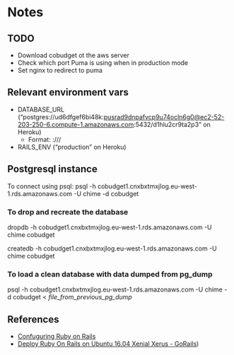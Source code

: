 # Notes

## TODO
* Download cobudget ot the aws server
* Check which port Puma is using when in production mode
* Set nginx to redirect to puma

## Relevant environment vars
* DATABASE_URL (“postgres://ud6dfgef6bi48k:pusrad9dnpafvcp9u74ocln6g0@ec2-52-203-250-6.compute-1.amazonaws.com:5432/d1hlu2cr9ta2p3” on Heroku)
	* Format: <adapter>://<host>/<database>
* RAILS_ENV (“production” on Heroku)

## Postgresql instance

To connect using psql: psql -h cobudget1.cnxbxtmxjlog.eu-west-1.rds.amazonaws.com -U chime -d cobudget

### To drop and recreate the database

dropdb -h cobudget1.cnxbxtmxjlog.eu-west-1.rds.amazonaws.com -U chime cobudget 

createdb -h cobudget1.cnxbxtmxjlog.eu-west-1.rds.amazonaws.com -U chime cobudget 

### To load a clean database with data dumped from pg_dump

psql -h cobudget1.cnxbxtmxjlog.eu-west-1.rds.amazonaws.com -U chime -d cobudget < _file_from_previous_pg_dump_

## References
* [Confuguring Ruby on Rails](http://guides.rubyonrails.org/configuring.html)
* [Deploy Ruby On Rails on Ubuntu 16.04 Xenial Xerus - GoRails](https://gorails.com/deploy/ubuntu/16.04))
